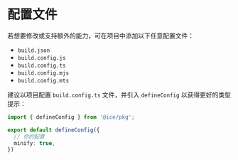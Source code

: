 # 配置文件

若想要修改或支持额外的能力，可在项目中添加以下任意配置文件：

+ `build.json`
+ `build.config.js`
+ `build.config.ts`
+ `build.config.mjs`
+ `build.config.mts`

建议以项目配置 `build.config.ts` 文件，并引入 `defineConfig` 以获得更好的类型提示：

```ts title=build.config.ts
import { defineConfig } from '@ice/pkg';

export default defineConfig({
  // 你的配置
  minify: true,
})
```
